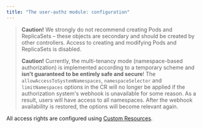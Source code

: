 ```yaml
---
title: "The user-authz module: configuration"
---
```


> **Caution!** We strongly do not recommend creating Pods and ReplicaSets – these objects are secondary and should be created by other controllers. Access to creating and modifying Pods and ReplicaSets is disabled.
>
> **Caution!** Currently, the multi-tenancy mode (namespace-based authorization) is implemented according to a temporary scheme and **isn't guaranteed to be entirely safe and secure**! The `allowAccessToSystemNamespaces`, `namespaceSelector` and `limitNamespaces` options in the CR will no longer be applied if the authorization system's webhook is unavailable for some reason. As a result, users will have access to all namespaces. After the webhook availability is restored, the options will become relevant again.

All access rights are configured using [Custom Resources](cr.html).

<!-- SCHEMA -->
